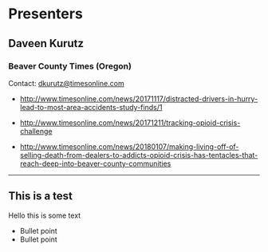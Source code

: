 # Presenters

## Daveen Kurutz
### Beaver County Times (Oregon)

Contact: dkurutz@timesonline.com

  * http://www.timesonline.com/news/20171117/distracted-drivers-in-hurry-lead-to-most-area-accidents-study-finds/1

  * http://www.timesonline.com/news/20171211/tracking-opioid-crisis-challenge

  * http://www.timesonline.com/news/20180107/making-living-off-of-selling-death-from-dealers-to-addicts-opioid-crisis-has-tentacles-that-reach-deep-into-beaver-county-communities

---

## This is a test

Hello this is some text

  * Bullet point
  * Bullet point